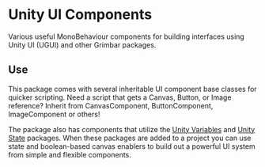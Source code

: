 # Unity UI Components
Various useful MonoBehaviour components for building interfaces using Unity UI (UGUI) and other Grimbar packages.

## Use
This package comes with several inheritable UI component base classes for quicker scripting. Need a script that gets a Canvas, Button, or Image reference? Inherit from CanvasComponent, ButtonComponent, ImageComponent or others!

The package also has components that utilize the [Unity Variables](https://github.com/Grimbar-Interactive/unity-variables) and [Unity State](https://github.com/Grimbar-Interactive/unity-state) packages.
When these packages are added to a project you can use state and boolean-based canvas enablers to build out a powerful UI system from simple and flexible components.
